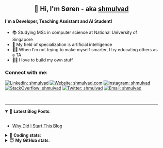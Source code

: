 <h2 align="center">
	👋 Hi, I'm Søren - aka <a href="https://shmulvad.com">shmulvad</a>
</h2>

#### I'm a Developer, Teaching Assistant and AI Student!
- 📚 Studying MSc in computer science at National University of Singapore
- 🧠 My field of specialization is artificial intelligence
- 👨‍🏫 When I'm not trying to make myself smarter, I try educating others as a TA
- 👨‍💻 I love to build my own stuff

### Connect with me:

[![Linkedin: shmulvad](https://img.shields.io/badge/shmulvad-blue?style=flat&logo=Linkedin&logoColor=white)][linkedin]
[![Website: shmulvad.com](https://img.shields.io/badge/shmulvad.com-47CCCC?&style=flat&logo=Google-Chrome&logoColor=white)][website]
[![Instagram: shmulvad](https://img.shields.io/badge/-@shmulvad-purple?style=flat&logo=Instagram&logoColor=white)][instagram]
[![StackOverflow: shmulvad](https://img.shields.io/badge/shmulvad-FE7A16?style=flat&logo=stack-overflow&logoColor=white)][stackOverflow]
[![Twitter: shmulvad](https://img.shields.io/badge/@shmulvad-1ca0f1?style=flat&logo=twitter&logoColor=white)][twitter]
[![Email: shmulvad](https://img.shields.io/badge/shmulvad-D14836?style=flat&logo=gmail&logoColor=white)][mail]

<br />

---

<details open>
 <summary>📕 <b>Latest Blog Posts</b>: </summary>

<br>

<!-- BLOG-POST-LIST:START -->
- [Why Did I Start This Blog](https://shmulvad.com/blog/why-did-start-this-blog)
<!-- BLOG-POST-LIST:END -->

</details>

<!-- --- -->

<details>
 <summary>🤖 <b>Coding stats</b>: </summary>

<br>

<!--START_SECTION:waka-->
**I'm a Night 🦉** 

```text
🌞 Morning    87 commits     ██░░░░░░░░░░░░░░░░░░░░░░░   8.8% 
🌆 Daytime    382 commits    █████████░░░░░░░░░░░░░░░░   38.62% 
🌃 Evening    327 commits    ████████░░░░░░░░░░░░░░░░░   33.06% 
🌙 Night      193 commits    █████░░░░░░░░░░░░░░░░░░░░   19.51%

```


📊 **This Week I Spent My Time On** 

```text
💬 Programming Languages: 
Python                   14 hrs 16 mins      ███████████████░░░░░░░░░░   63.12% 
Other                    2 hrs 59 mins       ███░░░░░░░░░░░░░░░░░░░░░░   13.23% 
HTML                     2 hrs 44 mins       ███░░░░░░░░░░░░░░░░░░░░░░   12.13% 
JavaScript               1 hr 50 mins        ██░░░░░░░░░░░░░░░░░░░░░░░   8.13% 
Bash                     18 mins             ░░░░░░░░░░░░░░░░░░░░░░░░░   1.37%

🔥 Editors: 
VS Code                  19 hrs 26 mins      █████████████████████░░░░   85.96% 
Zsh                      2 hrs 42 mins       ███░░░░░░░░░░░░░░░░░░░░░░   11.96% 
Sublime Text             28 mins             ░░░░░░░░░░░░░░░░░░░░░░░░░   2.08%

🐱‍💻 Projects: 
overvaagning             10 hrs 5 mins       ███████████░░░░░░░░░░░░░░   44.6% 
overvaagning-sender      9 hrs 28 mins       ██████████░░░░░░░░░░░░░░░   41.85% 
overvaagning-admin       58 mins             █░░░░░░░░░░░░░░░░░░░░░░░░   4.32% 
benchmark                54 mins             █░░░░░░░░░░░░░░░░░░░░░░░░   4.02% 
Terminal                 33 mins             ░░░░░░░░░░░░░░░░░░░░░░░░░   2.45%

```


 Last Updated on 20/08/2021
<!--END_SECTION:waka-->

</details>

<!-- --- -->

<details>
 <summary>😇 <b>My GitHub stats</b>: </summary>

<br>

<img align="left" alt="shmulvad's Github Stats" src="https://github-readme-stats.vercel.app/api?username=shmulvad&show_icons=true&hide_border=true" />

</details>



[website]: https://shmulvad.com
[twitter]: https://twitter.com/shmulvad
[linkedin]: https://linkedin.com/in/shmulvad
[instagram]: https://instagram.com/shmulvad
[stackOverflow]: https://stackoverflow.com/users/9248793/shmulvad
[mail]: mailto:shmulvad@gmail.com
[github]: https://github.com/shmulvad
